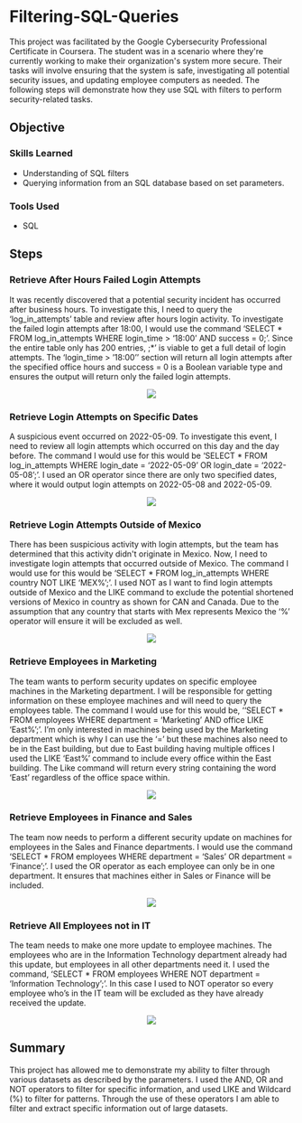 # Filtering-SQL-Queries

This project was facilitated by the Google Cybersecurity Professional Certificate in Coursera. The student was in a scenario where they're currently working to make their organization's system more secure. Their tasks will involve ensuring that the system is safe, investigating all potential security issues, and updating employee computers as needed. The following steps will demonstrate how they use SQL with filters to perform security-related tasks.

## Objective

### Skills Learned
- Understanding of SQL filters
- Querying information from an SQL database based on set parameters.

### Tools Used
- SQL

## Steps

### Retrieve After Hours Failed Login Attempts

It was recently discovered that a potential security incident has occurred after business hours. To investigate this, I need to query the ‘log_in_attempts’ table and review after hours login activity. To investigate the failed login attempts after 18:00, I would use the command ‘SELECT * FROM log_in_attempts WHERE login_time > ‘18:00’ AND success = 0;’. Since the entire table only has 200 entries, ;*’ is viable to get a full detail of login attempts. The ‘login_time > ’18:00’’ section will return all login attempts after the specified office hours and success = 0 is a Boolean variable type and ensures the output will return only the failed login attempts.

<p align="center">
  <img src="https://github.com/user-attachments/assets/e0554d68-792c-4d56-b392-c21471de0d58">
</p>

### Retrieve Login Attempts on Specific Dates

A suspicious event occurred on 2022-05-09. To investigate this event, I need to review all login attempts which occurred on this day and the day before. The command I would use for this would be ‘SELECT * FROM log_in_attempts WHERE login_date = ‘2022-05-09’ OR login_date = ‘2022-05-08’;’. I used an OR operator since there are only two specified dates, where it would output login attempts on 2022-05-08 and 2022-05-09.

<p align="center">
  <img src="https://github.com/user-attachments/assets/e57f95dc-ce4a-4b5e-8f71-9fd5e60cff48">
</p>

### Retrieve Login Attempts Outside of Mexico

There has been suspicious activity with login attempts, but the team has determined that this activity didn't originate in Mexico. Now, I need to investigate login attempts that occurred outside of Mexico. The command I would use for this would be ‘SELECT * FROM log_in_attempts WHERE country NOT LIKE ‘MEX%’;’. I used NOT as I want to find login attempts outside of Mexico and the LIKE command to exclude the potential shortened versions of Mexico in country as shown for CAN and Canada. Due to the assumption that any country that starts with Mex represents Mexico the ‘%’ operator will ensure it will be excluded as well.

<p align="center">
 <img src="https://github.com/user-attachments/assets/4674fca4-98df-40fe-b531-66b84feaedf8"> 
</p>

### Retrieve Employees in Marketing

The team wants to perform security updates on specific employee machines in the Marketing department. I will be responsible for getting information on these employee machines and will need to query the employees table. The command I would use for this would be, ‘‘SELECT * FROM employees WHERE department = ‘Marketing’ AND office LIKE ‘East%’;’. I’m only interested in machines being used by the Marketing department which is why I can use the ‘=’ but these machines also need to be in the East building, but due to East building having multiple offices I used the LIKE ‘East%’ command to include every office within the East building. The Like command will return every string containing the word ‘East’ regardless of the office space within.

<p align="center">
  <img src="https://github.com/user-attachments/assets/cafbf0cf-f773-4a68-bc5e-cde855badfe5">
</p>

### Retrieve Employees in Finance and Sales

The team now needs to perform a different security update on machines for employees in the Sales and Finance departments. I would use the command ‘SELECT * FROM employees WHERE department = ‘Sales’ OR department = ‘Finance’;’. I used the OR operator as each employee can only be in one department. It ensures that machines either in Sales or Finance will be included.

<p align="center">
  <img src="https://github.com/user-attachments/assets/528cc381-d776-4c5e-b81c-5c3c95e6c7d7">
</p>

### Retrieve All Employees not in IT

The team needs to make one more update to employee machines. The employees who are in the Information Technology department already had this update, but employees in all other departments need it. I used the command, ‘SELECT * FROM employees WHERE NOT department = ‘Information Technology’;’. In this case I used to NOT operator so every employee who’s in the IT team will be excluded as they have already received the update.

<p align="center">
  <img src="https://github.com/user-attachments/assets/b3448067-23dd-4e24-98d6-89b83c0b436a">
</p>

## Summary

This project has allowed me to demonstrate my ability to filter through various datasets as described by the parameters. I used the AND, OR and NOT operators to filter for specific information, and used LIKE and Wildcard (%) to filter for patterns. Through the use of these operators I am able to filter and extract specific information out of large datasets.

